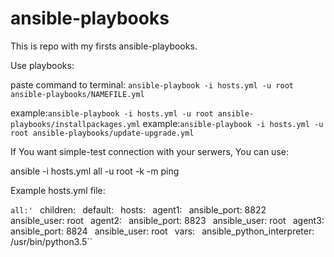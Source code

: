# ansible-playbooks
This is repo with my firsts ansible-playbooks.



Use playbooks:

paste command to terminal: `ansible-playbook -i hosts.yml -u root ansible-playbooks/NAMEFILE.yml`

example:`ansible-playbook -i hosts.yml -u root ansible-playbooks/installpackages.yml`
example:`ansible-playbook -i hosts.yml -u root ansible-playbooks/update-upgrade.yml`

If You want simple-test connection with your serwers, You can use:

ansible -i hosts.yml all -u root -k -m ping

Example hosts.yml file:

`all:'
`  children:`
`    default:`
`      hosts:`
`        agent1:`
`          ansible_port: 8822`
`          ansible_user: root`
`        agent2:`
`          ansible_port: 8823`
`          ansible_user: root`
`        agent3:`
`          ansible_port: 8824`
`          ansible_user: root`
`      vars:`
`        ansible_python_interpreter: /usr/bin/python3.5``


